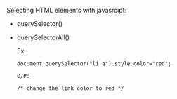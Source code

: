 Selecting HTML elements with javasrcipt:

* querySelector()
* querySelectorAll()

  Ex:

      document.querySelector("li a").style.color="red";

      O/P:

      /* change the link color to red */
